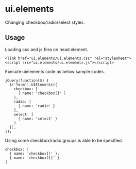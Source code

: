 # ui.elements

Changing checkbox/radio/select styles.

## Usage

Loading css and js files on head element.

	<link href="ui.elements/ui.elements.css" rel="stylesheet">
	<script src="ui.elements/ui.elements.js"></script>

Execute uielements code as below sample codes.

	jQuery(function($) {
	  $('form').UIElements({
	    checkbox: [
	      { name: 'checkbox[]' }
	    ],
	    radio: [
	      { name: 'radio' }
	    ],
	    select: [
	      { name: 'select' }
	    ]
	  });
	});

Using some checkbox/radio groups is able to be specified.

	checkbox: [
	  { name: 'checkbox[]' },
	  { name: 'checkbox2[]' }
	]
